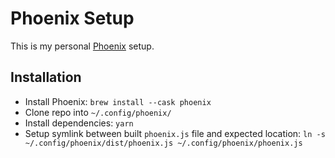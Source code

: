 # Phoenix Setup

This is my personal [Phoenix]('https://kasper.github.io/phoenix/') setup.

## Installation

- Install Phoenix: `brew install --cask phoenix`
- Clone repo into `~/.config/phoenix/`
- Install dependencies: `yarn`
- Setup symlink between built `phoenix.js` file and expected location: `ln -s ~/.config/phoenix/dist/phoenix.js ~/.config/phoenix/phoenix.js`
